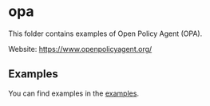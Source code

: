 # opa

This folder contains examples of Open Policy Agent (OPA).

Website: <https://www.openpolicyagent.org/>

## Examples

You can find examples in the [examples](./examples/).